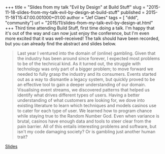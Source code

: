 +++
title = "Slides from my talk \"Evil by Design\" at Build Stuff"
slug = "2015-11-18-slides-from-my-talk-evil-by-design-at-build-stuff"
published = 2015-11-18T15:47:00.001000+01:00
author = "Jef Claes"
tags = [ "ddd", "community"]
url = "2015/11/slides-from-my-talk-evil-by-design-at.html"
+++
Third time attending Build Stuff, first time doing a talk. I'm happy
that it's out of the way and can now just enjoy the conference, but I'm
even more excited that it was well-received! The talk should have been
recorded, but you can already find the abstract and slides below.  

> Last year I ventured into the domain of (online) gambling. Given that
> the industry has been around since forever, I expected most problems
> to be of the technical kind. As it turned out, the struggle with
> technology was only part of a bigger problem; to move forward we
> needed to fully grasp the industry and its consumers. Events started out as a way to dismantle a legacy system, but quickly
> proved to be an effective tool to gain a deeper understanding of our
> domain. Visualising event streams, we discovered patterns that helped
> us identify what drives different types of users. Having a better understanding of what customers are looking for, we
> dove into existing literature to learn which techniques and models
> casinos use to cater for each type of user. We learned how to program
> chance while staying true to the Random Number God. Even when variance
> is brutal, casinos have enough data and tools to steer clear from the
> pain barrier. All of this entails interesting problems and software, but isn't my
> code damaging society? Or is gambling just another human trait?

[Slides](https://www.slideshare.net/jclaes/evil-by-design)